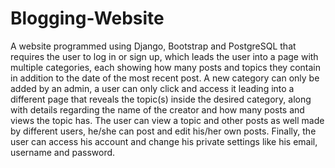# Blogging-Website

A website programmed using Django, Bootstrap and PostgreSQL that requires the user to log in or sign up, which leads the user into a page with multiple categories, each showing how many posts and topics they contain in addition to the date of the most recent post.
A new category can only be added by an admin, a user can only click and access it leading into a different page that reveals the topic(s) inside the desired category, along with details regarding the name of the creator and how many posts and views the topic has.
The user can view a topic and other posts as well made by different users, he/she can post and edit his/her own posts. Finally, the user can access his account and change his private settings like his email, username and password.
